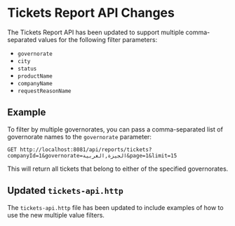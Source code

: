 # Tickets Report API Changes

The Tickets Report API has been updated to support multiple comma-separated values for the following filter parameters:

- `governorate`
- `city`
- `status`
- `productName`
- `companyName`
- `requestReasonName`

## Example

To filter by multiple governorates, you can pass a comma-separated list of governorate names to the `governorate` parameter:

```
GET http://localhost:8081/api/reports/tickets?companyId=1&governorate=الجيزة,الغربية&page=1&limit=15
```

This will return all tickets that belong to either of the specified governorates.

## Updated `tickets-api.http`

The `tickets-api.http` file has been updated to include examples of how to use the new multiple value filters.
